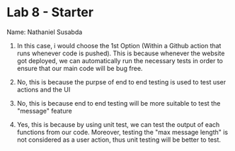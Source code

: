 # Lab 8 - Starter

Name: Nathaniel Susabda

1) In this case, i would choose the 1st Option (Within a Github action that runs whenever code is pushed). This is because whenever the website got deployed, we can automatically run the necessary tests in order to ensure that our main code will be bug free.

2) No, this is because the purpse of end to end testing is used to test user actions and the UI
   
3) No, this is because end to end testing will be more suitable to test the "message" feature

4) Yes, this is because by using unit test, we can test the output of each functions from our code. Moreover, testing the "max message length" is not considered as a user action, thus unit testing will be better to test.